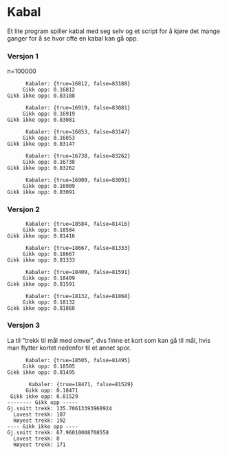 # Kabal

Et lite program spiller kabal med seg selv og et script for å kjøre det mange ganger for å se hvor ofte en kabal kan gå opp.

### Versjon 1

n=100000

          Kabaler: {true=16812, false=83188}
         Gikk opp: 0.16812
    Gikk ikke opp: 0.83188
    
          Kabaler: {true=16919, false=83081}
         Gikk opp: 0.16919
    Gikk ikke opp: 0.83081
    
          Kabaler: {true=16853, false=83147}
         Gikk opp: 0.16853
    Gikk ikke opp: 0.83147
    
          Kabaler: {true=16738, false=83262}
         Gikk opp: 0.16738
    Gikk ikke opp: 0.83262
    
          Kabaler: {true=16909, false=83091}
         Gikk opp: 0.16909
    Gikk ikke opp: 0.83091

### Versjon 2

          Kabaler: {true=18584, false=81416}
         Gikk opp: 0.18584
    Gikk ikke opp: 0.81416
    
          Kabaler: {true=18667, false=81333}
         Gikk opp: 0.18667
    Gikk ikke opp: 0.81333
    
          Kabaler: {true=18409, false=81591}
         Gikk opp: 0.18409
    Gikk ikke opp: 0.81591

          Kabaler: {true=18132, false=81868}
         Gikk opp: 0.18132
    Gikk ikke opp: 0.81868


### Versjon 3

La til "trekk til mål med omvei", dvs finne et kort som kan gå til mål, hvis man flytter kortet nedenfor til et annet spor.

          Kabaler: {true=18505, false=81495}
         Gikk opp: 0.18505
    Gikk ikke opp: 0.81495
    
           Kabaler: {true=18471, false=81529}
          Gikk opp: 0.18471
     Gikk ikke opp: 0.81529
    -------- Gikk opp -----
    Gj.snitt trekk: 135.70613393968924
      Lavest trekk: 107
      Høyest trekk: 192
    ---- Gikk ikke opp ----
    Gj.snitt trekk: 67.96010008708558
      Lavest trekk: 8
      Høyest trekk: 171